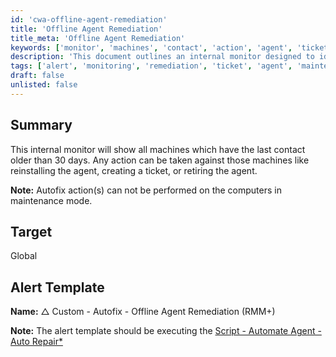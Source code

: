 ```yaml
---
id: 'cwa-offline-agent-remediation'
title: 'Offline Agent Remediation'
title_meta: 'Offline Agent Remediation'
keywords: ['monitor', 'machines', 'contact', 'action', 'agent', 'ticket', 'maintenance', 'template']
description: 'This document outlines an internal monitor designed to identify machines that have not contacted the server in over 30 days. It details possible actions that can be taken, such as reinstalling the agent, creating a ticket, or retiring the agent, with a note on limitations regarding maintenance mode.'
tags: ['alert', 'monitoring', 'remediation', 'ticket', 'agent', 'maintenance']
draft: false
unlisted: false
---
```

## Summary

This internal monitor will show all machines which have the last contact older than 30 days. Any action can be taken against those machines like reinstalling the agent, creating a ticket, or retiring the agent.

**Note:** Autofix action(s) can not be performed on the computers in maintenance mode.

## Target

Global

## Alert Template

**Name:** △ Custom - Autofix - Offline Agent Remediation (RMM+)

**Note:** The alert template should be executing the [Script - Automate Agent - Auto Repair*](https://proval.itglue.com/DOC-5078775-7761441)




